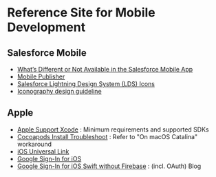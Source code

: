 # Reference Site for Mobile Development   

## Salesforce Mobile       

- [What’s Different or Not Available in the Salesforce Mobile App](https://help.salesforce.com/articleView?id=limits_mobile_sf1_parent.htm&type=5)  
- [Mobile Publisher](https://help.salesforce.com/s/articleView?id=sf.s1_branded_apps.htm&type=5)  
- [Salesforce Lightning Design System (LDS) Icons](https://www.lightningdesignsystem.com/icons/)  
- [Iconography design guideline](https://www.lightningdesignsystem.com/guidelines/iconography/)  

## Apple  

- [Apple Support Xcode](https://developer.apple.com/support/xcode/) : Minimum requirements and supported SDKs    
- [Cocoapods Install Troubleshoot](https://stackoverflow.com/questions/53135863/macos-mojave-ruby-config-h-file-not-found) : Refer to "On macOS Catalina" workaround      
- [iOS Universal Link](https://zetal.tistory.com/entry/iOS-%EC%9C%A0%EB%8B%88%EB%B2%84%EC%85%9C-%EB%A7%81%ED%81%AC-%EC%A0%81%EC%9A%A9-%EB%B0%A9%EB%B2%95-Universal-Link)    
- [Google Sign-In for iOS](https://developers.google.com/identity/sign-in/ios/start)   
- [Google Sign-In for iOS Swift without Firebase](https://blog.naver.com/ghjf0321/222497604614) : (incl. OAuth) Blog  




